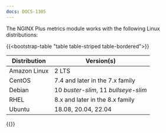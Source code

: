 ```yaml
---
docs: DOCS-1305
---
```


The NGINX Plus metrics module works with the following Linux distributions:

{{<bootstrap-table "table table-striped table-bordered">}}

| Distribution | Version(s)                           |
| ------------ | ------------------------------------ |
| Amazon Linux | 2 LTS                                |
| CentOS       | 7.4 and later in the 7.x family      |
| Debian       | 10 _buster-slim_, 11 _bullseye-slim_ |
| RHEL         | 8.x and later in the 8.x family      |
| Ubuntu       | 18.08, 20.04, 22.04                  |

{{</bootstrap-table>}}
